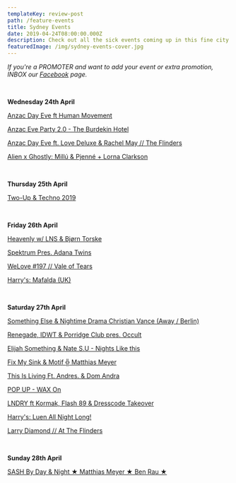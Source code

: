 ```yaml
---
templateKey: review-post
path: /feature-events
title: Sydney Events
date: 2019-04-24T08:00:00.000Z
description: Check out all the sick events coming up in this fine city!
featuredImage: /img/sydney-events-cover.jpg
---
```

_If you're a PROMOTER and want to add your event or extra promotion, INBOX our [Facebook](https://www.facebook.com/ravereviewz) page._

<br>

**Wednesday 24th April**

[Anzac Day Eve ft Human Movement](https://www.facebook.com/events/396992754189876/)

[Anzac Eve Party 2.0 - The Burdekin Hotel
](https://www.facebook.com/events/600675917010922/)

[Anzac Day Eve ft. Love Deluxe & Rachel May // The Flinders](https://www.facebook.com/events/428678971025869/)

[Alien x Ghostly: Millú & Pjenné + Lorna Clarkson](https://www.facebook.com/events/820542058296637/)

<br>

**Thursday 25th April**

[Two-Up & Techno 2019](https://www.facebook.com/events/2038978163061758/)

<br>

**Friday 26th April**

[Heavenly w/ LNS & Bjørn Torske](https://www.facebook.com/events/386301602210872/)

[Spektrum Pres. Adana Twins ](https://www.facebook.com/events/403334387143222/)

[WeLove #197 // Vale of Tears](https://www.facebook.com/events/2033651230264232/)

[Harry's: Mafalda (UK)](https://www.facebook.com/events/367945543798532/)

<br>

**Saturday 27th April**

[Something Else & Nightime Drama Christian Vance (Away / Berlin)](https://www.facebook.com/events/1640841569352097/)

[Renegade, IDWT & Porridge Club pres. Occult](https://www.facebook.com/events/2163228230438626/)

[Elijah Something & Nate S.U - Nights Like this](https://www.facebook.com/events/268171917461007/)

[Fix My Sink & Motif ╬ Matthias Meyer](https://www.facebook.com/events/658534847935975/)

[This Is Living Ft. Andres. & Dom Andra](https://www.facebook.com/events/395514737708140/)

[POP UP - WAX On](https://www.facebook.com/events/345889659366874/)

[LNDRY ft Kormak, Flash 89 & Dresscode Takeover](https://www.facebook.com/events/577658432715688/)

[Harry's: Luen All Night Long!](https://www.facebook.com/events/251359769101655/)

[Larry Diamond // At The Flinders](https://www.facebook.com/events/2201674340083853/)

<br>

**Sunday 28th April**

[SASH By Day & Night ★ Matthias Meyer ★ Ben Rau ★](https://www.facebook.com/events/2091153627848795/)
